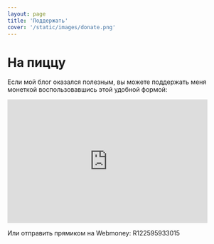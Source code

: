 ```yaml
---
layout: page
title: 'Поддержать'
cover: '/static/images/donate.png'
---
```


# На пиццу

Если мой блог оказался полезным, вы можете поддержать меня монеткой воспользовавшись этой удобной формой:

<p><iframe src="https://money.yandex.ru/quickpay/shop-widget?writer=seller&targets=%D0%9F%D0%BE%D0%B4%D0%B4%D0%B5%D1%80%D0%B6%D0%B0%D1%82%D1%8C&targets-hint=&default-sum=100&button-text=11&payment-type-choice=on&mobile-payment-type-choice=on&comment=on&hint=&successURL=&quickpay=shop&account=41001757647345" width="450" height="278" frameborder="0" allowtransparency="true" scrolling="no"></iframe></p>

Или отправить прямиком на Webmoney: R122595933015